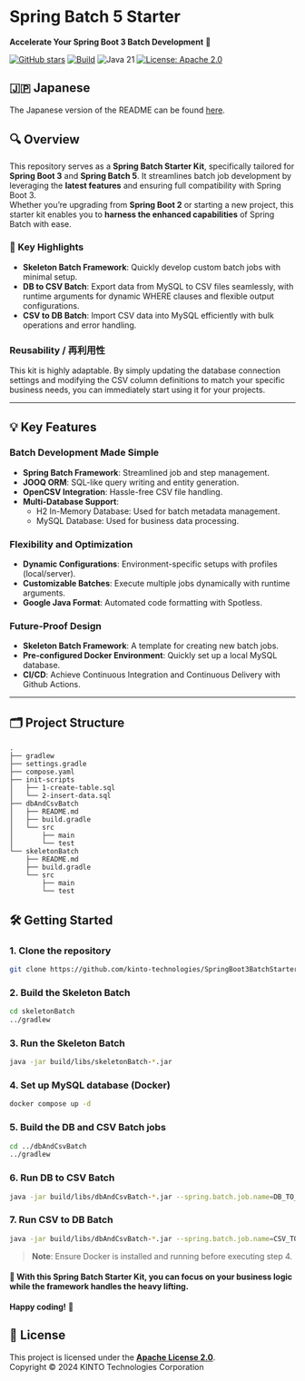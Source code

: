 # Spring Batch 5 Starter

**Accelerate Your Spring Boot 3 Batch Development** 🚀


[![GitHub stars](https://img.shields.io/github/stars/KTC-YoheiMiyashita/SpringBoot3BatchStarter?style=social)](https://github.com/KTC-YoheiMiyashita/SpringBoot3BatchStarter/stargazers)
[![Build](https://github.com/kinto-technologies/SpringBoot3BatchStarter/actions/workflows/build.yml/badge.svg)](https://github.com/kinto-technologies/SpringBoot3BatchStarter/actions/workflows/build.yml)
![Java 21](https://img.shields.io/badge/Java-21%2B-blue)
[![License: Apache 2.0](https://img.shields.io/badge/License-Apache%202.0-CC2233.svg)](https://opensource.org/licenses/Apache-2.0)

## 🇯🇵 Japanese

The Japanese version of the README can be found [here](README.ja.md).

## 🔍 Overview

This repository serves as a **Spring Batch Starter Kit**, specifically tailored for **Spring Boot 3** and **Spring Batch 5**. It streamlines batch job development by leveraging the **latest features** and ensuring full compatibility with Spring Boot 3.  
Whether you’re upgrading from **Spring Boot 2** or starting a new project, this starter kit enables you to **harness the enhanced capabilities** of Spring Batch with ease.

### 📝 Key Highlights
- **Skeleton Batch Framework**: Quickly develop custom batch jobs with minimal setup.
- **DB to CSV Batch**: Export data from MySQL to CSV files seamlessly, with runtime arguments for dynamic WHERE clauses and flexible output configurations.
- **CSV to DB Batch**: Import CSV data into MySQL efficiently with bulk operations and error handling.

### Reusability / 再利用性

This kit is highly adaptable. By simply updating the database connection settings and modifying the CSV column definitions to match your specific business needs, you can immediately start using it for your projects.

---



## 💡 Key Features

### Batch Development Made Simple
- **Spring Batch Framework**: Streamlined job and step management.
- **JOOQ ORM**: SQL-like query writing and entity generation.
- **OpenCSV Integration**: Hassle-free CSV file handling.
- **Multi-Database Support**:
  - H2 In-Memory Database: Used for batch metadata management.
  - MySQL Database: Used for business data processing.

### Flexibility and Optimization
- **Dynamic Configurations**: Environment-specific setups with profiles (local/server).
- **Customizable Batches**: Execute multiple jobs dynamically with runtime arguments.
- **Google Java Format**: Automated code formatting with Spotless.

### Future-Proof Design
- **Skeleton Batch Framework**: A template for creating new batch jobs.
- **Pre-configured Docker Environment**: Quickly set up a local MySQL database.
- **CI/CD**: Achieve Continuous Integration and Continuous Delivery with Github Actions.

---

## 🗂️ Project Structure
```text
.
├── gradlew
├── settings.gradle
├── compose.yaml
├── init-scripts
│   ├── 1-create-table.sql
│   └── 2-insert-data.sql
├── dbAndCsvBatch
│   ├── README.md
│   ├── build.gradle
│   └── src
│       ├── main
│       └── test
└── skeletonBatch
    ├── README.md
    ├── build.gradle
    └── src
        ├── main
        └── test
```

## 🛠️ Getting Started

### 1.	Clone the repository
```bash
git clone https://github.com/kinto-technologies/SpringBoot3BatchStarter.git
```

### 2. Build the Skeleton Batch
```bash
cd skeletonBatch
../gradlew
```

### 3. Run the Skeleton Batch
```bash
java -jar build/libs/skeletonBatch-*.jar
```

### 4. Set up MySQL database (Docker)
```bash
docker compose up -d
```

### 5. Build the DB and CSV Batch jobs
```bash
cd ../dbAndCsvBatch
../gradlew
```

### 6. Run DB to CSV Batch
```bash
java -jar build/libs/dbAndCsvBatch-*.jar --spring.batch.job.name=DB_TO_CSV --spring.profiles.active=local
```

### 7. Run CSV to DB Batch
```bash
java -jar build/libs/dbAndCsvBatch-*.jar --spring.batch.job.name=CSV_TO_DB --spring.profiles.active=local
```

> **Note**: Ensure Docker is installed and running before executing step 4.

#### 🎉 **With this Spring Batch Starter Kit, you can focus on your business logic while the framework handles the heavy lifting.**
**Happy coding!** 🚀

## 📄 License

This project is licensed under the **[Apache License 2.0](https://www.apache.org/licenses/LICENSE-2.0)**.  
Copyright © 2024 KINTO Technologies Corporation